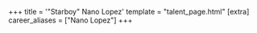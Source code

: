 +++
title = '"Starboy" Nano Lopez'
template = "talent_page.html"
[extra]
career_aliases = ["Nano Lopez"]
+++
